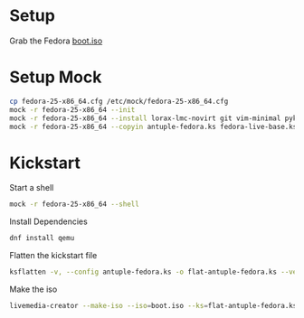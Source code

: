 # Setup
Grab the Fedora [boot.iso](https://download.fedoraproject.org/pub/fedora/linux/releases/25/Workstation/x86_64/os/images/boot.iso)

# Setup Mock
```sh
cp fedora-25-x86_64.cfg /etc/mock/fedora-25-x86_64.cfg
mock -r fedora-25-x86_64 --init
mock -r fedora-25-x86_64 --install lorax-lmc-novirt git vim-minimal pykickstart qemu
mock -r fedora-25-x86_64 --copyin antuple-fedora.ks fedora-live-base.ks fedora-repo.ks fedora-repo-not-rawhide.ks boot.iso
```

# Kickstart

Start a shell
```sh
mock -r fedora-25-x86_64 --shell
```

Install Dependencies
```sh
dnf install qemu
```

Flatten the kickstart file
```sh
ksflatten -v, --config antuple-fedora.ks -o flat-antuple-fedora.ks --version F25
```

Make the iso
```sh
livemedia-creator --make-iso --iso=boot.iso --ks=flat-antuple-fedora.ks
```

